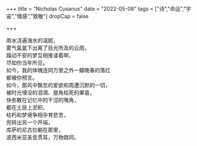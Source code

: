 +++
title = "Nicholas Cusanus"
date = "2022-05-08"
tags = ["诗","命运","宇宙","情感","致敬"]
dropCap = false

+++

雨水浇遍海水的温腻，<br>
雾气氤氲下出离了目光所及的云雨，<br>
躁动不安的梦互相推诿着啊，<br>
尽如你当年所见。<br>
如今，我的体魄连同万里之外一瓣晚春的落红<br>
都被你预言。<br>
如今，那风中飘忽的爱欲和周遭沉默的一切，<br>
被时光埋没的泪滴、屋角枯死的果苗，<br>
快弥散在记忆中的干涩的嘴角，<br>
都在土层上淤积。<br>
枯朽和梦境争相孕育悲苦，<br>
兜转出另一个开端，<br>
库萨的尼古拉躺在那里，<br>
波西米亚圣音贯耳，万物趋同。<br>

